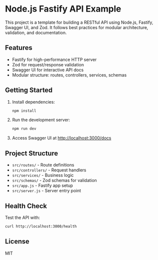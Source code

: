 # Node.js Fastify API Example

This project is a template for building a RESTful API using Node.js, Fastify, Swagger UI, and Zod. It follows best practices for modular architecture, validation, and documentation.

## Features
- Fastify for high-performance HTTP server
- Zod for request/response validation
- Swagger UI for interactive API docs
- Modular structure: routes, controllers, services, schemas

## Getting Started

1. Install dependencies:
   ```bash
   npm install
   ```
2. Run the development server:
   ```bash
   npm run dev
   ```
3. Access Swagger UI at [http://localhost:3000/docs](http://localhost:3000/docs)

## Project Structure
- `src/routes/` - Route definitions
- `src/controllers/` - Request handlers
- `src/services/` - Business logic
- `src/schemas/` - Zod schemas for validation
- `src/app.js` - Fastify app setup
- `src/server.js` - Server entry point

## Health Check
Test the API with:
```bash
curl http://localhost:3000/health
```

## License
MIT
